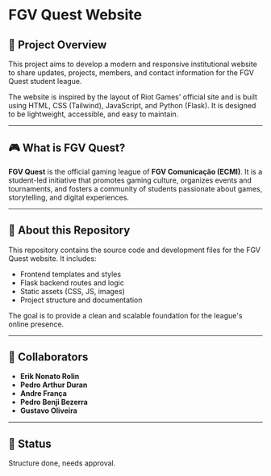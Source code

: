 # FGV Quest Website

## 🧾 Project Overview

This project aims to develop a modern and responsive institutional website to share updates, projects, members, and contact information for the FGV Quest student league.

The website is inspired by the layout of Riot Games' official site and is built using HTML, CSS (Tailwind), JavaScript, and Python (Flask). It is designed to be lightweight, accessible, and easy to maintain.

---

## 🎮 What is FGV Quest?

**FGV Quest** is the official gaming league of **FGV Comunicação (ECMI)**. It is a student-led initiative that promotes gaming culture, organizes events and tournaments, and fosters a community of students passionate about games, storytelling, and digital experiences.

---

## 📁 About this Repository

This repository contains the source code and development files for the FGV Quest website. It includes:

- Frontend templates and styles
- Flask backend routes and logic
- Static assets (CSS, JS, images)
- Project structure and documentation

The goal is to provide a clean and scalable foundation for the league's online presence.

---

## 👥 Collaborators

- **Erik Nonato Rolin**
- **Pedro Arthur Duran**
- **Andre França**
- **Pedro Benji Bezerra**
- **Gustavo Oliveira**

---

## 🚧 Status

Structure done, needs approval.
